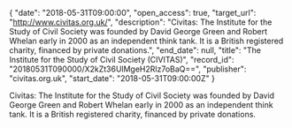 {
  "date": "2018-05-31T09:00:00", 
  "open_access": true, 
  "target_url": "http://www.civitas.org.uk/", 
  "description": "Civitas: The Institute for the Study of Civil Society was founded by David George Green and Robert Whelan early in 2000 as an independent think tank. It is a British registered charity, financed by private donations.", 
  "end_date": null, 
  "title": "The Institute for the Study of Civil Society (CIVITAS)", 
  "record_id": "20180531T090000/X2kZt36UlMgeH2Rlz7oBaQ==", 
  "publisher": "civitas.org.uk", 
  "start_date": "2018-05-31T09:00:00Z"
}

Civitas: The Institute for the Study of Civil Society was founded by David George Green and Robert Whelan early in 2000 as an independent think tank. It is a British registered charity, financed by private donations.
